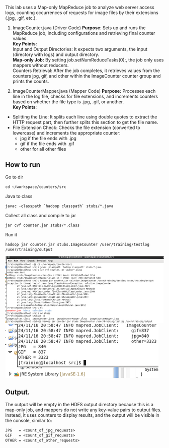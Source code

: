This lab uses a Map-only MapReduce job to analyze web server access logs, counting occurrences of requests for image files by their 
extensions (.jpg, .gif, etc.).


1. ImageCounter.java (Driver Code)
**Purpose**: Sets up and runs the MapReduce job, including configurations and retrieving final counter values.<br>
**Key Points:**<br>
Input and Output Directories: It expects two arguments, the input (directory with logs) 
and output directory.<br>
**Map-only Job:** By setting job.setNumReduceTasks(0);, the job only uses mappers without reducers.<br>
Counters Retrieval: After the job completes, it retrieves values from the counters jpg, gif, 
and other within the ImageCounter counter group and prints the counts.<br>

2. ImageCounterMapper.java (Mapper Code)
**Purpose:** Processes each line in the log file, checks for file extensions, and increments 
counters based on whether the file type is .jpg, .gif, or another.<br>
**Key Points**:<br>
 - Splitting the Line: It splits each line using double quotes to extract the HTTP request part, then further splits this section to get the file name.
 - File Extension Check: Checks the file extension (converted to lowercase) and increments the appropriate counter:
	- jpg if the file ends with .jpg
	- gif if the file ends with .gif
	- other for all other files
## How to run
Go to dir
```
cd ~/workspace/counters/src
```

Java to class
```
javac -classpath `hadoop classpath` stubs/*.java

```
Collect all class and compile to jar
```
jar cvf counter.jar stubs/*.class

```
Run it
```
hadoop jar counter.jar stubs.ImageCounter /user/training/testlog /user/training/output

```	
![ok](counter2.png)
![ok](counter1.png)
	
## Output.

The output will be empty in the HDFS output directory because this is a map-only job, and mappers do not write any key-value pairs to output files. 
Instead, it uses counters to display results, and the output will be visible in the console, similar to:

```
JPG   = <count_of_jpg_requests>
GIF   = <count_of_gif_requests>
OTHER = <count_of_other_requests>
```
